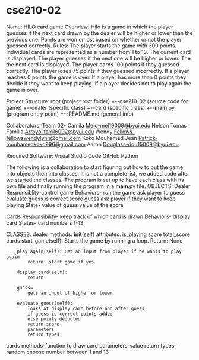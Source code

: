 # cse210-02

Name: HILO card game
Overview:
    Hilo is a game in which the player guesses if the next card drawn by the dealer will be higher or lower than the previous one. Points are won or lost based on whether or not the player guessed correctly.
    Rules:
        The player starts the game with 300 points.
        Individual cards are represented as a number from 1 to 13.
        The current card is displayed.
        The player guesses if the next one will be higher or lower.
        The the next card is displayed.
        The player earns 100 points if they guessed correctly.
        The player loses 75 points if they guessed incorrectly.
        If a player reaches 0 points the game is over.
        If a player has more than 0 points they decide if they want to keep playing.
        If a player decides not to play again the game is over.

Project Structure:
    root                (project root folder)
    +--cse210-02        (source code for game)
        +--dealer       (specific class)
        +--card         (specific class)
        +--__main__.py  (program entry point)
        +--README.md           (general info)

Collaborators: Team 02- 
    Camila Melo-mel19009@byui.edu
    Nelson Tomas Familia Arroyo-fam16002@byui.edu
    Wendy Fellows-fellowswendylynn@gmail.com
    Koko Mouhamed Jean Patrick-mouhamedkoko996@gmail.com
    Aaron Douglass-dou15009@byui.edu

Required Software:
    Visual Studio Code
    GitHub
    Python

The following is a collaboration to start figuring out how to put the game into objects then into classes. It is not a complete list, we added code after we started the classes. The program is set up to have each class with its own file and finally running the program in a __main__.py file.
OBJECTS:
Dealer
    Responsiblity-control game
    Behaviors-  run the game
                ask player to guess
                evaluate guess is correct
                score guess
                ask player if they want to keep playing
    State-      value of guess
                value of the score

Cards
    Responsibility- keep track of which card is drawn
    Behaviors- display card 
    States- card numbers 1-13


CLASSES:
dealer
    methods:
        __init__(self)
            attributes:
                is_playing
                score
                total_score
                cards
        start_game(self): Starts the game by running a loop.
            Return: None

        play_again(self): Get an input from player if he wants to play again
            return: start game if yes

        display_card(self):
            return 

        guess=
            gets an input of higher or lower

        evaluate_guess(self):
            looks at display_card before and after guess
            if guess is correct points added
            else points deducted
            return score
            parameters
            return types
cards
    methods-function to draw card
    parameters-value
    return types-random choose number between 1 and 13
